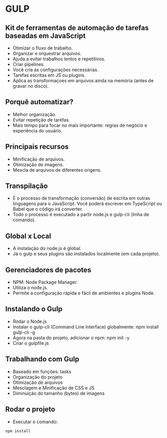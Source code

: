 # GULP

## Kit de ferramentas de automação de tarefas baseadas em JavaScript
- Otimizar o fluxo de trabalho.
- Organizar e orquestrar arquivos.
- Ajuda a evitar trabalhos lentos e repetitivos.
- Criar pipelines.
- Você cria as configurações necessárias.
- Tarefas escritas em JS ou plugins.
- Aplica as transformaçoes em arquivos ainda na memória (antes de gravar no disco).

## Porquê automatizar?
- Melhor organização.
- Evitar repetição de tarefas.
- Mais tempo para focar no mais importante: regras de negócio e experiência do usuário.

## Principais recursos
- Minificação de arquivos.
- Otimização de imagens.
- Mescla de arquivos de diferentes origens.

## Transpilação
- É o processo de transformação (conversão) de escrita em outras linguagens para o JavaScript. Você poderá escrever em TypeScript ou Babel que o código irá converter.
- Todo o processo é executado a partir node.js e gulp-cli (linha de comando).

## Global x Local
- A instalação do node.js é global.
- Já o gulp e seus plugins são instalados localmente (em cada projeto).
  
## Gerenciadores de pacotes
- NPM: Node Package Manager.
- Utiliza o node.js.
- Permite a configuração rápida e fácil de ambientes e plugins Node.

## Instalando o Gulp
- Rodar o Node.js
- Instalar o gulp-cli (Command Line Interface) globalmente: npm install gulp-cli -g
- Agora na pasta do projeto, adicionar o npm: npm init -y
- Criar o gulpfile.js

## Trabalhando com Gulp
- Baseado em funções: tasks
- Organização do projeto
- Otimização de arquivos
- Mesclagem e Minificação de CSS e JS
- Diminuição do tamanho (bytes) de imagens

## Rodar o projeto
- Executar o comando:
```
npm install
```